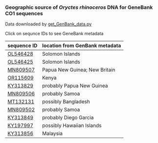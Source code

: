 ### Geographic source of *Oryctes rhinoceros* DNA for GeneBank CO1 sequences

Data downloaded by [get_GenBank_data.py](get_GenBank_data.py)

Click on sequnce IDs to see GeneBank metadata

sequence ID | location from GenBank metadata
------      | ----
[OL546428](OL546428.txt) | Solomon Islands
[OL546425](OL546425.txt) | Solomon Islands
[MN809507](MN809507.txt) | Papua New Guinea; New Britain
[OR115609](OR115609.txt) | Kenya
[KY313829](KY313829.txt) | probably Papua New Guinea
[MN809506](MN809506.txt) | probably Samoa
[MT132131](MT132131.txt) | possibly Bangladesh
[MN809502](MN809502.txt) | probably Samoa
[KY313849](KY313849.txt) | probably Diego Garcia
[KY197997](KY197997.txt) | possibly Hawaiian Islands
[KY313856](KY313856.txt) | Malaysia

